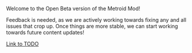 Welcome to the Open Beta version of the Metroid Mod!

Feedback is needed, as we are actively working towards fixing any and all issues that crop up. Once things are more stable, we can start working towards future content updates!

[Link to TODO](./TODO.txt)
